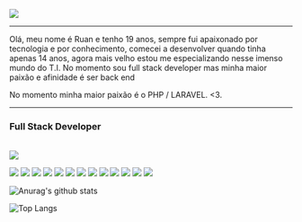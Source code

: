 <img align="center" src="https://i.pinimg.com/originals/bd/56/5d/bd565dcc0a556add0b0a0ed6b26d686e.gif"></img>
<hr>
<p>Olá, meu nome é Ruan e tenho 19 anos, sempre fui apaixonado por tecnologia e por conhecimento, comecei a desenvolver quando tinha apenas 14 anos, agora mais velho estou me especializando nesse imenso mundo do T.I. No momento sou full stack developer mas minha maior paixão  e afinidade é ser back end</p>
<p>No momento minha maior paixão é o PHP / LARAVEL. <3.</p>
<hr>
<h3>Full Stack Developer</h3><br>
<a href="https://www.linkedin.com/in/ruan-rosa-a3210b204/"><img src="https://img.shields.io/badge/LinkedIn-0077B5?style=for-the-badge&logo=linkedin&logoColor=white"></a>
<p>
  <img src="https://img.shields.io/badge/PHP-c0adff?style=for-the-badge&logo=php&logoColor=black">
  <img src="https://img.shields.io/badge/laravel-c0adff?style=for-the-badge&logo=laravel&logoColor=black">
  <img src="https://img.shields.io/badge/lumen-c0adff?style=for-the-badge&logo=lumen&logoColor=black">
  <img src="https://img.shields.io/badge/Golang-c0adff?style=for-the-badge&logo=go&logoColor=black">
  <img src="https://img.shields.io/badge/++-c0adff?style=for-the-badge&logo=c&logoColor=black">
  <img src="https://img.shields.io/badge/NodeJS-c0adff?style=for-the-badge&logo=javascript&logoColor=black">
  <img src="https://img.shields.io/badge/ReactJS-c0adff?style=for-the-badge&logo=react&logoColor=black">
  <img src="https://img.shields.io/badge/Javascript-c0adff?style=for-the-badge&logo=javascript&logoColor=black">
  <img src="https://img.shields.io/badge/css-c0adff?style=for-the-badge&logo=&logoColor=black">
  <img src="https://img.shields.io/badge/Html-c0adff?style=for-the-badge&logo=html&logoColor=black">
  <img src="https://img.shields.io/badge/docker-c0adff?style=for-the-badge&logo=docker&logoColor=black">
  <img src="https://img.shields.io/badge/git-c0adff?style=for-the-badge&logo=git&logoColor=black">
  <img src="https://img.shields.io/badge/aws-c0adff?style=for-the-badge&logo=aws&logoColor=black">
</p>

![Anurag's github stats](https://github-readme-stats.vercel.app/api?username=RuanRosa&show_icons=true&theme=dracula)<br/>

![Top Langs](https://github-readme-stats.vercel.app/api/top-langs/?username=RuanRosa&layout=compact&theme=dracula)
